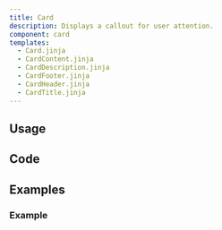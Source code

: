 ```yaml
---
title: Card
description: Displays a callout for user attention.
component: card
templates:
  - Card.jinja
  - CardContent.jinja
  - CardDescription.jinja
  - CardFooter.jinja
  - CardHeader.jinja
  - CardTitle.jinja
---
```


<TabPreview component="Card" template="examples/card.html"/>

<Prose>

## Usage

</Prose>

<IncludeFile dir="docs/templates" file_name="examples/card.html"/>

<Prose>

## Code
</Prose>

<IncludeComponents dir="card" :components="{{ metadata.templates }}" />

<Prose>

## Examples
</Prose>

<Prose>

### Example

</Prose>


<TabPreview component="Example" template="examples/card_example.html"/>

